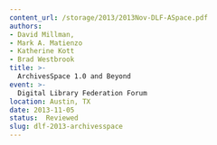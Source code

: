 ```yaml
---
content_url: /storage/2013/2013Nov-DLF-ASpace.pdf
authors:
- David Millman,
- Mark A. Matienzo
- Katherine Kott
- Brad Westbrook
title: >-
  ArchivesSpace 1.0 and Beyond
event: >-
  Digital Library Federation Forum
location: Austin, TX
date: 2013-11-05
status:  Reviewed
slug: dlf-2013-archivesspace
---
```

